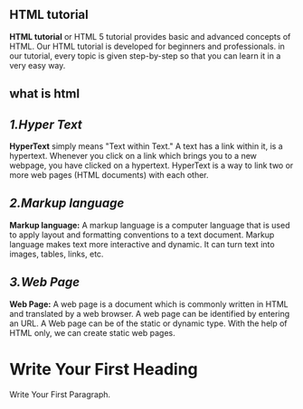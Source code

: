 ## HTML tutorial 
**HTML tutorial** or HTML 5 tutorial provides basic and advanced concepts of HTML. Our HTML tutorial is developed for beginners and professionals.
in our tutorial, every topic is given step-by-step so that you can learn it in a very easy way.

## what is html
## _1.Hyper Text_
**HyperText** simply means "Text within Text." A text has a link within it, is a hypertext. 
Whenever you click on a link which brings you to a new webpage, you have clicked on a hypertext. 
HyperText is a way to link two or more web pages (HTML documents) with each other.

## _2.Markup language_
**Markup language:** A markup language is a computer language that is used to apply layout and formatting conventions to a text document. 
Markup language makes text more interactive and dynamic. It can turn text into images, tables, links, etc.

## _3.Web Page_
**Web Page:** A web page is a document which is commonly written in HTML and translated by a web browser.
A web page can be identified by entering an URL. A Web page can be of the static or dynamic type. With the help of HTML only, we can create static web pages.

<!DOCTYPE>  
<html>  
<head>  
<title>Web page title</title>  
</head>  
<body>  
<h1>Write Your First Heading</h1>  
<p>Write Your First Paragraph.</p>  
</body>  
</html>
